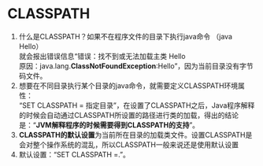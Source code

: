 # CLASSPATH
1. 什么是CLASSPATH？如果不在程序文件的目录下执行java命令
（java Hello）<br>就会报出错误信息“错误：找不到或无法加载主类 Hello <br >原因：java.lang.**ClassNotFoundException**:Hello”，因为当前目录没有字节码文件。
2. 想要在不同目录执行某个目录的java命令，就需要定义CLASSPATH环境属性：<br>“SET CLASSPATH = 指定目录”，在设置了CLASSPATH之后，Java程序解释的时候会自动通过CLASSPATH所设置的路径进行类的加载，得出的结论是：“**JVM解释程序的时候需要得到CLASSPATH的支持**”。
3. **CLASSPATH的默认设置**为当前所在目录的加载类文件。设置CLASSPATH是会对整个操作系统的混乱，所以CLASSPATH一般来说还是使用默认设置
4. 默认设置：“SET CLASSPATH =.”。
